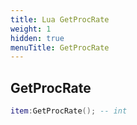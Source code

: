 ```yaml
---
title: Lua GetProcRate
weight: 1
hidden: true
menuTitle: GetProcRate
---
```

## GetProcRate
```lua
item:GetProcRate(); -- int
```